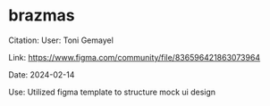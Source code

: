 # brazmas

Citation:
User: Toni Gemayel

Link: https://www.figma.com/community/file/836596421863073964

Date: 2024-02-14

Use: Utilized figma template to structure mock ui design

